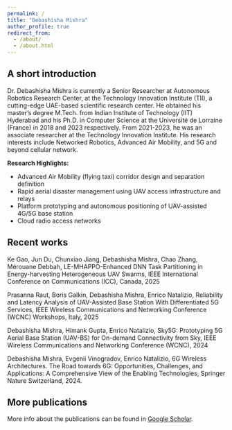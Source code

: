 ```yaml
---
permalink: /
title: "Debashisha Mishra"
author_profile: true
redirect_from: 
  - /about/
  - /about.html
---
```


<!-- This is Ze Jiang's personal homepage. Please also refer to my [homepage@UNSW](https://research.unsw.edu.au/people/dr-ze-jiang).  -->


## A short introduction
Dr. Debashisha Mishra is currently a Senior Researcher at Autonomous Robotics Research Center, at the Technology Innovation Institute (TII), a cutting-edge UAE-based scientific research center. He obtained his master’s degree M.Tech. from Indian Institute of Technology (IIT) Hyderabad and his Ph.D. in Computer Science at the Université de Lorraine (France) in 2018 and 2023 respectively. From 2021-2023, he was an associate researcher at the Technology Innovation Institute. His research interests include Networked Robotics, Advanced Air Mobility, and 5G and beyond cellular network.

<b>Research Highlights:</b>
* Advanced Air Mobility (flying taxi) corridor design and separation definition
* Rapid aerial disaster management using UAV access infrastructure and relays
* Platform prototyping and autonomous positioning of UAV-assisted 4G/5G base station
* Cloud radio access networks 
<!-- * Networked Robotics, Autonomous Systems, Unmanned Aerial Vehicles (UAVs)
* Advanced Air Mobility
* Wired and Wireless Computer Networks (4G, 5G and beyond)
* Cloud and Edge Computing -->

## Recent works
Ke Gao, Jun Du, Chunxiao Jiang, Debashisha Mishra, Chao Zhang, Mérouane Debbah, LE-MHAPPO-Enhanced DNN Task Partitioning in Energy-harvesting Heterogeneous UAV Swarms, IEEE International Conference on Communications (ICC), Canada, 2025

Prasanna Raut, Boris Galkin, Debashisha Mishra, Enrico Natalizio, Reliability and Latency Analysis of UAV-Assisted Base Station With Differentiated 5G Services, IEEE Wireless Communications and Networking Conference (WCNC) Workshops, Italy, 2025

Debashisha Mishra, Himank Gupta, Enrico Natalizio, Sky5G: Prototyping 5G Aerial Base Station (UAV-BS) for On-demand Connectivity from Sky, IEEE Wireless Communications and Networking Conference (WCNC), 2024

Debashisha Mishra, Evgenii Vinogradov, Enrico Natalizio, 6G Wireless Architectures. The Road towards 6G: Opportunities, Challenges, and Applications: A Comprehensive View of the Enabling Technologies,  Springer Nature Switzerland, 2024.

## More publications
More info about the publications can be found in [Google Scholar](https://scholar.google.com/citations?user=--81kT8AAAAJ&hl=en&authuser=1).

